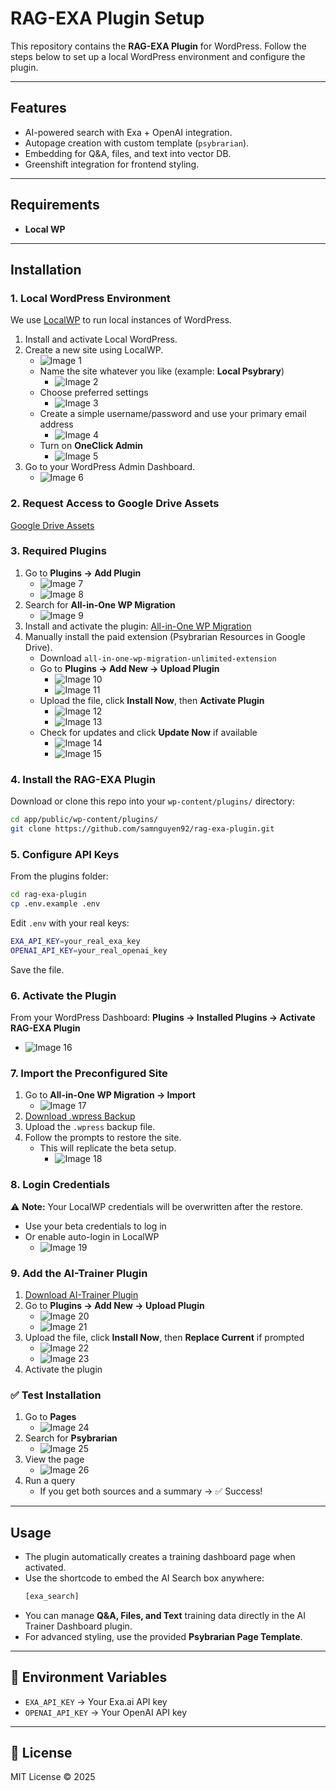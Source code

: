 
# RAG-EXA Plugin Setup

This repository contains the **RAG-EXA Plugin** for WordPress. Follow the steps below to set up a local WordPress environment and configure the plugin.

---

## Features
- AI-powered search with Exa + OpenAI integration.
- Autopage creation with custom template (`psybrarian`).
- Embedding for Q&A, files, and text into vector DB.
- Greenshift integration for frontend styling.

---

## Requirements
- **Local WP**

---

## Installation

### 1. Local WordPress Environment
We use [LocalWP](https://localwp.com/) to run local instances of WordPress.

1. Install and activate Local WordPress.
2. Create a new site using LocalWP.
   - ![Image 1](assets/images/readme/1.png)
   - Name the site whatever you like (example: **Local Psybrary**)
      - ![Image 2](assets/images/readme/2.png)
   - Choose preferred settings
      - ![Image 3](assets/images/readme/3.png)
   - Create a simple username/password and use your primary email address
      - ![Image 4](assets/images/readme/4.png)
   - Turn on **OneClick Admin**
      - ![Image 5](assets/images/readme/5.png)
3. Go to your WordPress Admin Dashboard.
   - ![Image 6](assets/images/readme/6.png)


### 2. Request Access to Google Drive Assets
[Google Drive Assets](https://drive.google.com/drive/folders/1K-sBTSJfs7H6dkAohUhN5BWVwhpG04gz?usp=drive_link)


### 3. Required Plugins
1. Go to **Plugins → Add Plugin**
   - ![Image 7](assets/images/readme/7.png)
   - ![Image 8](assets/images/readme/8.png)
2. Search for **All-in-One WP Migration**
   - ![Image 9](assets/images/readme/9.png)
3. Install and activate the plugin: [All-in-One WP Migration](https://wordpress.org/plugins/all-in-one-wp-migration/)
4. Manually install the paid extension (Psybrarian Resources in Google Drive).
   - Download `all-in-one-wp-migration-unlimited-extension`
   - Go to **Plugins → Add New → Upload Plugin**
      - ![Image 10](assets/images/readme/10.png)
      - ![Image 11](assets/images/readme/11.png)
   - Upload the file, click **Install Now**, then **Activate Plugin**
      - ![Image 12](assets/images/readme/12.png)
      - ![Image 13](assets/images/readme/13.png)
   - Check for updates and click **Update Now** if available
      - ![Image 14](assets/images/readme/14.png)
      - ![Image 15](assets/images/readme/15.png)


### 4. Install the RAG-EXA Plugin
Download or clone this repo into your `wp-content/plugins/` directory:

```bash
cd app/public/wp-content/plugins/
git clone https://github.com/samnguyen92/rag-exa-plugin.git
```

### 5. Configure API Keys
From the plugins folder:

```bash
cd rag-exa-plugin
cp .env.example .env
```

Edit `.env` with your real keys:

```bash
EXA_API_KEY=your_real_exa_key
OPENAI_API_KEY=your_real_openai_key
```

Save the file.

### 6. Activate the Plugin
From your WordPress Dashboard:
**Plugins → Installed Plugins → Activate RAG-EXA Plugin**
   - ![Image 16](assets/images/readme/16.png)


### 7. Import the Preconfigured Site
1. Go to **All-in-One WP Migration → Import**
   - ![Image 17](assets/images/readme/17.png)
2. [Download .wpress Backup](https://drive.google.com/file/d/10rFN5wcDccXvQ4lAJjlygMMf-Cj2uFq7/view?usp=drive_link)
3. Upload the `.wpress` backup file.
4. Follow the prompts to restore the site.
   - This will replicate the beta setup.
      - ![Image 18](assets/images/readme/18.png)

### 8. Login Credentials
⚠️ **Note:** Your LocalWP credentials will be overwritten after the restore.
   - Use your beta credentials to log in
   - Or enable auto-login in LocalWP
      - ![Image 19](assets/images/readme/19.png)

### 9. Add the AI-Trainer Plugin
1. [Download AI-Trainer Plugin](https://drive.google.com/file/d/10rFN5wcDccXvQ4lAJjlygMMf-Cj2uFq7/view?usp=drive_link)
2. Go to **Plugins → Add New → Upload Plugin**
   - ![Image 20](assets/images/readme/20.png)
   - ![Image 21](assets/images/readme/21.png)
3. Upload the file, click **Install Now**, then **Replace Current** if prompted
   - ![Image 22](assets/images/readme/22.png)
   - ![Image 23](assets/images/readme/23.png)
4. Activate the plugin

### ✅ Test Installation
1. Go to **Pages**
   - ![Image 24](assets/images/readme/24.png)
2. Search for **Psybrarian**
   - ![Image 25](assets/images/readme/25.png)
3. View the page
   - ![Image 26](assets/images/readme/26.png)
4. Run a query
   - If you get both sources and a summary → ✅ Success!

---

## Usage

- The plugin automatically creates a training dashboard page when activated.
- Use the shortcode to embed the AI Search box anywhere:
  ```php
  [exa_search]
  ```
- You can manage **Q&A, Files, and Text** training data directly in the AI Trainer Dashboard plugin.
- For advanced styling, use the provided **Psybrarian Page Template**.

---

## 🔑 Environment Variables

- `EXA_API_KEY` → Your Exa.ai API key
- `OPENAI_API_KEY` → Your OpenAI API key

---

## 📜 License

MIT License © 2025
